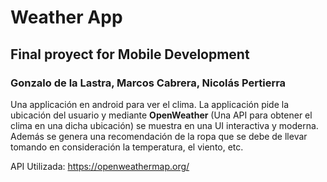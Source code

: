 # Weather App
## Final proyect for Mobile Development
### Gonzalo de la Lastra, Marcos Cabrera, Nicolás Pertierra

Una applicación en android para ver el clima. La applicación pide la ubicación del usuario y mediante **OpenWeather** (Una API para obtener el clima en una dicha ubicación) se muestra en una UI interactiva y moderna.
Además se genera una recomendación de la ropa que se debe de llevar tomando en consideración la temperatura, el viento, etc.

API Utilizada: https://openweathermap.org/
